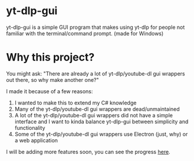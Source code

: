 # yt-dlp-gui
yt-dlp-gui is a simple GUI program that makes using yt-dlp for people not familiar with the terminal/command prompt. (made for Windows)

# Why this project?
You might ask: "There are already a lot of yt-dlp/youtube-dl gui wrappers out there, so why make another one?"

I made it because of a few reasons:
1. I wanted to make this to extend my C# knowledge
2. Many of the yt-dlp/youtube-dl gui wrappers are dead/unmaintained
3. A lot of the yt-dlp/youtube-dl gui wrappers did not have a simple interface and I want to kinda balance yt-dlp-gui between simplicity and functionality
4. Some of the yt-dlp/youtube-dl gui wrappers use Electron (just, why) or a web application

I will be adding more features soon, you can see the progress [here](https://github.com/SKBotNL/yt-dlp-gui/projects/1).
